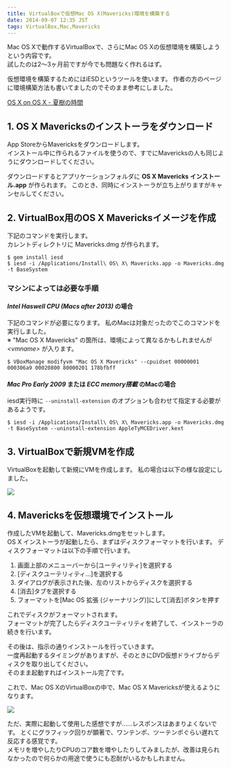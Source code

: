 ```yaml
---
title: VirtualBoxで仮想Mac OS X(Mavericks)環境を構築する
date: 2014-09-07 12:35 JST
tags: VirtualBox,Mac,Mavericks
---
```


Mac OS Xで動作するVirtualBoxで、さらにMac OS Xの仮想環境を構築しようという内容です。  
試したのは2〜3ヶ月前ですが今でも問題なく作れるはず。

仮想環境を構築するためにはiESDというツールを使います。
作者の方のページに環境構築方法も書いてましたのでそのまま参考にしました。

[OS X on OS X - 夏樹の時間](http://ntk.me/2012/09/07/os-x-on-os-x/)

## 1. OS X Mavericksのインストーラをダウンロード
App StoreからMavericksをダウンロードします。  
インストール中に作られるファイルを使うので、すでにMavericksの人も同じようにダウンロードしてください。

ダウンロードするとアプリケーションフォルダに **OS X Mavericks インストール.app** が作られます。
このとき、同時にインストーラが立ち上がりますがキャンセルしてください。

## 2. VirtualBox用のOS X Mavericksイメージを作成

下記のコマンドを実行します。  
カレントディレクトリに Mavericks.dmg が作られます。

```
$ gem install iesd
$ iesd -i /Applications/Install\ OS\ X\ Mavericks.app -o Mavericks.dmg -t BaseSystem
```

### マシンによっては必要な手順

#### *Intel Haswell CPU (Macs after 2013)* の場合

下記のコマンドが必要になります。
私のMacは対象だったのでこのコマンドを実行しました。  
※ "Mac OS X Mavericks" の箇所は、環境によって異なるかもしれませんが *&lt;vmname&gt;* が入ります。

```
$ VBoxManage modifyvm "Mac OS X Mavericks" --cpuidset 00000001 000306a9 00020800 80000201 178bfbff
```

#### *Mac Pro Early 2009* または *ECC memory搭載* のMacの場合

iesd実行時に `--uninstall-extension` のオプションも合わせて指定する必要があるようです。

```
$ iesd -i /Applications/Install\ OS\ X\ Mavericks.app -o Mavericks.dmg -t BaseSystem --uninstall-extension AppleTyMCEDriver.kext
```

## 3. VirtualBoxで新規VMを作成

VirtualBoxを起動して新規にVMを作成します。
私の場合は以下の様な設定にしました。

![](2014-09-07/2014_09_07_1-virtualbox-settings.png)

## 4. Mavericksを仮想環境でインストール

作成したVMを起動して、Mavericks.dmgをセットします。  
OS X インストーラが起動したら、まずはディスクフォーマットを行います。
ディスクフォーマットは以下の手順で行います。

1. 画面上部のメニューバーから[ユーティリティ]を選択する
2. [ディスクユーテリィティ...]を選択する
3. ダイアログが表示された後、左のリストからディスクを選択する
4. [消去]タブを選択する
5. フォーマットを[Mac OS 拡張 (ジャーナリング)]にして[消去]ボタンを押す

これでディスクがフォーマットされます。  
フォーマットが完了したらディスクユーティリティを終了して、インストーラの続きを行います。

その後は、指示の通りインストールを行っていきます。  
一度再起動するタイミングがありますが、そのときにDVD仮想ドライブからディスクを取り出してください。  
そのまま起動すればインストール完了です。

これで、Mac OS XのVirtualBoxの中で、Mac OS X Mavericksが使えるようになります。

![](2014-09-07/2014_09_07_1-after-install.png)

ただ、実際に起動して使用した感想ですが……レスポンスはあまりよくないです。
とくにグラフィック回りが顕著で、ワンテンポ、ツーテンポぐらい遅れて反応する感覚です。  
メモリを増やしたりCPUのコア数を増やしたりしてみましたが、改善は見られなかったので何らかの用途で使うにも忍耐がいるかもしれません。
